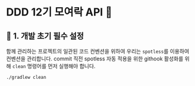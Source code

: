 # DDD 12기 모여락 API 🍳


## 🔧 1. 개발 초기 필수 설정
함께 관리하는 프로젝트의 일관된 코드 컨벤션을 위하여 우리는 `spotless`를 이용하여 컨벤션을 관리합니다.
commit 직전 spotless 자동 적용을 위한 githook 활성화를 위해 `clean` 명령어를 먼저 실행해야 합니다.

```bash
./gradlew clean
```
